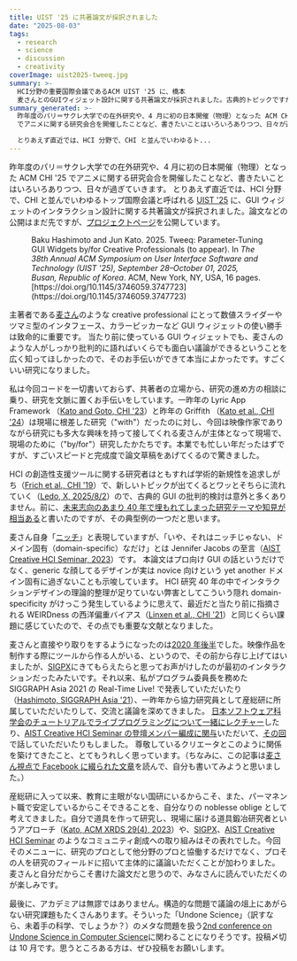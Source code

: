 ```yaml
---
title: UIST '25 に共著論文が採択されました
date: "2025-08-03"
tags:
  - research
  - science
  - discussion
  - creativity
coverImage: uist2025-tweeq.jpg
summary: >-
  HCI分野の重要国際会議であるACM UIST '25 に、橋本
  麦さんとのGUIウィジェット設計に関する共著論文が採択されました。古典的トピックですが、長年見過ごされてきた重要な知見を報告するものです。論文刊行までまだしばらくありますが、プロジェクトページを公開しました。この記事では、採択に至るまでの経緯や感想を書き留めておきます。また、国研の意義や、アカデミアが無謬ではないことについても触れます。
summary_generated: >-
  昨年度のパリ＝サクレ大学での在外研究や、4 月に初の日本開催（物理）となった ACM CHI &#x27;25
  でアニメに関する研究会合を開催したことなど、書きたいことはいろいろありつつ、日々が過ぎていきます。

  とりあえず直近では、HCI 分野で、CHI と並んでいわゆるト...
---
```


昨年度のパリ＝サクレ大学での在外研究や、4 月に初の日本開催（<span title="2021年は新型コロナ禍で急遽オンラインとなったので…">物理</span>）となった ACM CHI '25 でアニメに関する研究会合を開催したことなど、書きたいことはいろいろありつつ、日々が過ぎていきます。
とりあえず直近では、HCI 分野で、CHI と並んでいわゆるトップ国際会議と呼ばれる [UIST '25](https://uist.acm.org/2025) に、GUI ウィジェットのインタラクション設計に関する共著論文が採択されました。論文などの公開はまだ先ですが、[プロジェクトページ](https://junkato.jp/ja/tweeq/)を公開しています。

<figure className="center">
  <a href="https://junkato.jp/ja/tweeq/"><img src="https://junkato.jp/tweeq/tweeq.png" alt="" /></a>
  <figcaption>Baku Hashimoto and Jun Kato. 2025. Tweeq: Parameter-Tuning GUI Widgets by/for Creative Professionals (to appear). In <i>The 38th Annual ACM Symposium on User Interface Software and Technology (UIST '25), September 28–October 01, 2025, Busan, Republic of Korea</i>. ACM, New York, NY, USA, 16 pages. [https://doi.org/10.1145/3746059.3747723](https://doi.org/10.1145/3746059.3747723)</figcaption>
</figure>

主著者である[麦さん](https://baku89.com)のような creative professional にとって数値スライダーやツマミ型のインタフェース、カラーピッカーなど GUI ウィジェットの使い勝手は致命的に重要です。
当たり前に使っている GUI ウィジェットでも、麦さんのような人がしっかり批判的に語ればいくらでも面白い議論ができるということを広く知ってほしかったので、そのお手伝いができて本当によかったです。すごくいい研究になりました。

私は今回コードを一切書いておらず、共著者の立場から、研究の進め方の相談に乗り、研究を文脈に置くお手伝いをしています。一昨年の Lyric App Framework （[Kato and Goto, CHI '23](https://junkato.jp/ja/lyric-app-framework/)）と昨年の Griffith （[Kato et al., CHI '24](https://junkato.jp/ja/griffith)）は現場に根差した研究（"with"）だったのに対し、今回は映像作家でありながら研究にも多大な興味を持って接してくれる麦さんが主体となって現場で、現場のために（"by/for"）研究したかたちです。本業でも忙しい年だったはずですが、すごいスピードと完成度で論文草稿をあげてくるので驚きました。

HCI の創造性支援ツールに関する研究者はともすれば学術的新規性を追求しがち（[Frich et al., CHI '19](https://doi.org/10.1145/3290605.3300619)）で、新しいトピックが出てくるとワッとそちらに流れていく（<a href="https://x.com/DavLedo/status/1951393940235854317" title="David Ledo: This is beautiful! I always say that sometimes we move on from topics because things are constantly evolving, yet we stop exploring and understanding everything that is left behind. Then we complain about how the interfaces that get normalized aren't the best.">Ledo, X, 2025/8/2</a>）ので、古典的 GUI の批判的検討は意外と多くありません。前に、[未来志向のあまり 40 年で埋もれてしまった研究テーマや知見が相当ある](/ja/posts/2024-12-14-exsitu-visiting-scientist/)と書いたのですが、その典型例の一つだと思います。

麦さん自身「[ニッチ](https://x.com/_baku89/status/1950507620345020507)」と表現していますが、「いや、それはニッチじゃない、ドメイン固有（domain-specific）なだけ」とは Jennifer Jacobs の至言（[AIST Creative HCI Seminar, 2023](https://chci.pages.dev/aist-seminar/6)）です。
本論文はプロ向け GUI の話というだけでなく、generic な顔してるデザインが実は novice 向けという yet another ドメイン固有に過ぎないことも示唆しています。
HCI 研究 40 年の中でインタラクションデザインの理論的整理が足りていない弊害としてこういう隠れ domain-specificity がけっこう発生しているように思えて、最近だと当たり前に指摘される WEIRDness の西洋偏重バイアス（[Linxen et al., CHI '21](https://doi.org/10.1145/3411764.3445488)）と同じくらい課題に感じていたので、その点でも重要な文献となりました。

麦さんと直接やり取りをするようになったのは[2020 年後半](https://x.com/arcatdmz/status/1324321878329094150)でした。映像作品を制作する際にツールから作る人がいる、というので、その前から存じ上げてはいましたが、[SIGPX](https://sigpx.org)にきてもらえたらと思ってお声がけしたのが最初のインタラクションだったみたいです。それ以来、私がプログラム委員長を務めた SIGGRAPH Asia 2021 の Real-Time Live! で発表していただいたり（[Hashimoto, SIGGRAPH Asia '21](https://doi.org/10.1145/3478511.3491312)）、一昨年から協力研究員として産総研に所属していただいたりして、交流と議論を深めてきました。
[日本ソフトウェア科学会のチュートリアルでライブプログラミングについて一緒にレクチャー](https://x.com/_baku89/status/1699718725375754392)したり、[AIST Creative HCI Seminar の登壇メンバー編成に関与](https://x.com/_baku89/status/1716654609866113454)いただいて、[その回](https://chci.pages.dev/aist-seminar/5)で話していただいたりもしました。
尊敬しているクリエータとこのように関係を築けてきたこと、とてもうれしく思っています。（ちなみに、この記事は[麦さん視点で Facebook に綴られた文章](https://www.facebook.com/hbaku89/videos/724404547098421)を読んで、自分も書いてみようと思いました。）

産総研に入って以来、教育に主眼がない国研にいるからこそ、また、パーマネント職で安定しているからこそできることを、自分なりの noblesse oblige として考えてきました。自分で道具を作って研究し、現場に届ける道具鍛冶研究者というアプローチ（[Kato, ACM XRDS 29(4), 2023](/ja/posts/2023-06-22-acm-xrds-computation-for-creativity/)）や、[SIGPX](https://sigpx.org/)、[AIST Creative HCI Seminar](https://chci.pages.dev/aist-seminar) のようなコミュニティ創成への取り組みはその表れでした。今回そのメニューに、研究のプロとして他分野のプロと協働するだけでなく、プロその人を研究のフィールドに招いて主体的に議論いただくことが加わりました。
麦さんと自分だからこそ書けた論文だと思うので、みなさんに読んでいただくのが楽しみです。

最後に、アカデミアは無謬ではありません。構造的な問題で議論の俎上にあがらない研究課題もたくさんあります。そういった「Undone Science」（訳すなら、未着手の科学、でしょうか？）のメタな問題を扱う[2nd conference on
Undone Science in Computer Science](https://www.undonecs.org/2026/)に関わることになりそうです。投稿〆切は 10 月です。思うところある方は、ぜひ投稿をお願いします。
